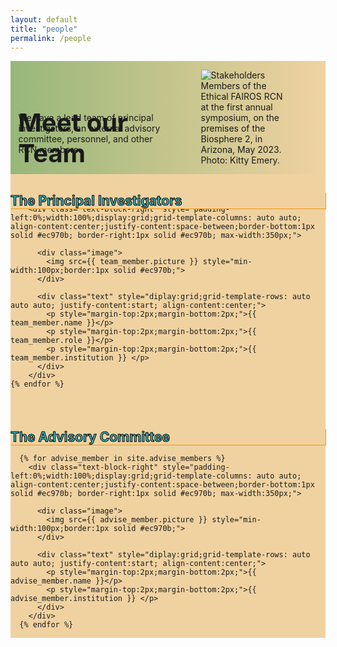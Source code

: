 ```yaml
---
layout: default
title: "people"
permalink: /people
---
```


<style>
  div.image {
  object-fit: contain;
  width: 25%;
  height: 25%
  min-width: 100px;
  }  
  
div.text-block-main {
  padding-left: 5%
  }
</style>

<div class="text-block-right" style="display:grid;grid-template-columns:repeat(auto-fit, minmax(200px, 1fr));background-image:linear-gradient(to left, #f0d2a1, #97b779);padding:0;margin-right:0;width:100%;" id="headingblock">
    <div class="text-block-right" style="display:grid;grid-template-rows:40px auto;background-color:transparent;padding-left:5%;align-content:center;width:95%;" id="heading-left">
      <h1 style="font-size:40px;height:40px;align-self:start;">Meet our Team</h1>
      <p style="align-self:start;padding-top:10px;" id="describe">We have a lead team of principal investigators, an external advisory committee, personnel, and other RCN members.</p>
    </div>
    <div class="text-block-right" style="background-color:transparent;padding-left:0;float:right;justify-self:end;max-width:460px; margin-right:5%; margin-left: 5%; width: 90%;" id="heading-image">
      <figure id="stakes">
        <img src="./images/team.jpg" alt="Stakeholders" style="width=100%;">
        <figcaption>Members of the Ethical FAIROS RCN at the first annual symposium, on the premises of the Biosphere 2, in Arizona, May 2023. Photo: Kitty Emery.</figcaption>
      </figure>
    </div>
  </div>

<div class="text-block-right" style="display:grid;grid-template-rows:1.5em auto 1.5em auto;background-color:#f0d2a1;padding-left:0; width:100%;" id="meatblock">
  <div class="text-block-right" style="display:grid;grid-template-columns:auto;padding:0px;width:100%;" id="pi-title">
  <h2 style="color:#42b7bf;-webkit-text-stroke-width:1px;-webkit-text-stroke-color:black;margin-bottom:0px; background-color:#f0d2a1;;z- index:9;position:relative;overflow:visible; border-right:1px solid #ec970b; border-bottom:1px solid #ec970b;width:100%">The Principal Investigators</h2>
  </div>
  <div class="text-block-right" style="flex-direction:row;flex-wrap:wrap;padding-top:0px;align-content:center;padding-left:0%;width:100%;">
  
    {% for team_member in site.team_members %}
        <div class="text-block-right" style="padding-left:0%;width:100%;display:grid;grid-template-columns: auto auto; align-content:center;justify-content:space-between;border-bottom:1px solid #ec970b; border-right:1px solid #ec970b; max-width:350px;">
        
          <div class="image">
            <img src={{ team_member.picture }} style="min-width:100px;border:1px solid #ec970b;">
          </div>
        
          <div class="text" style="diplay:grid;grid-template-rows: auto auto auto; justify-content:start; align-content:center;">
            <p style="margin-top:2px;margin-bottom:2px;">{{ team_member.name }}</p>
            <p style="margin-top:2px;margin-bottom:2px;">{{ team_member.role }}</p>
            <p style="margin-top:2px;margin-bottom:2px;">{{ team_member.institution }} </p>
          </div>
        </div>
    {% endfor %} 
  </div>
<br>
  <div class="text-block-right" style="display:grid;grid-template-columns:auto;padding:0px;" id="advise-title">
   <h2 style="color:#42b7bf;-webkit-text-stroke-width:1px;-webkit-text-stroke-color:black;margin-bottom:0px; background-color:#f0d2a1;z-index:9;position:relative;overflow:visible; border-right:1px solid #ec970b; border-bottom:1px solid #ec970b;width:100%;">The Advisory Committee</h2>
  </div>
  <div class="text-block-right" style="flex-direction:row;flex-wrap:wrap;padding-top:0px;align-content:center;padding-left:0%;width:100%;">
  
      {% for advise_member in site.advise_members %}
        <div class="text-block-right" style="padding-left:0%;width:100%;display:grid;grid-template-columns: auto auto; align-content:center;justify-content:space-between;border-bottom:1px solid #ec970b; border-right:1px solid #ec970b; max-width:350px;">
        
          <div class="image">
            <img src={{ advise_member.picture }} style="min-width:100px;border:1px solid #ec970b;">
          </div>
        
          <div class="text" style="diplay:grid;grid-template-rows: auto auto auto; justify-content:start; align-content:center;">
            <p style="margin-top:2px;margin-bottom:2px;">{{ advise_member.name }}</p>
            <p style="margin-top:2px;margin-bottom:2px;">{{ advise_member.institution }} </p>
          </div>
        </div>
      {% endfor %} 
  </div>
</div>
  
  
 
